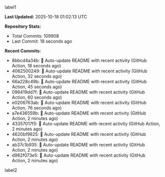 
label1 
<!-- ACTIVITY_START -->
**Last Updated:** 2025-10-18 01:02:13 UTC

**Repository Stats:**
- Total Commits: 109908
- Last Commit: 18 seconds ago

**Recent Commits:**
- 8bbcd4a34b: 🤖 Auto-update README with recent activity (GitHub Action, 18 seconds ago)
- 4062500249: 🤖 Auto-update README with recent activity (GitHub Action, 32 seconds ago)
- 66a228c49b: 🤖 Auto-update README with recent activity (GitHub Action, 45 seconds ago)
- 098419dd7f: 🤖 Auto-update README with recent activity (GitHub Action, 60 seconds ago)
- e0206763ab: 🤖 Auto-update README with recent activity (GitHub Action, 76 seconds ago)
- a7e436559b: 🤖 Auto-update README with recent activity (GitHub Action, 2 minutes ago)
- 43357017f5: 🤖 Auto-update README with recent activity (GitHub Action, 2 minutes ago)
- 4620bf9825: 🤖 Auto-update README with recent activity (GitHub Action, 2 minutes ago)
- ab37c1b935: 🤖 Auto-update README with recent activity (GitHub Action, 2 minutes ago)
- d982f073e5: 🤖 Auto-update README with recent activity (GitHub Action, 2 minutes ago)
<!-- ACTIVITY_END -->

label2
